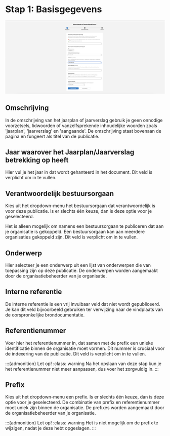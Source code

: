# Stap 1: Basisgegevens

![Afbeelding toont de eerste stap van de uploadstraat van de balie waar alle basisgegevens van de publicatie worden ingevuld](img/jaarplan_jaarverslag_1.png)

## Omschrijving

In de omschrijving van het jaarplan of jaarverslag gebruik je geen onnodige voorzetsels, lidwoorden of vanzelfsprekende inhoudelijke
woorden zoals 'jaarplan', ‘jaarverslag’ en 'aangaande'. De omschrijving staat bovenaan de pagina en fungeert als titel van
de publicatie.

## Jaar waarover het Jaarplan/Jaarverslag betrekking op heeft

Hier vul je het jaar in dat wordt gehanteerd in het document. Dit veld is verplicht om in te vullen.

## Verantwoordelijk bestuursorgaan

Kies uit het dropdown-menu het bestuursorgaan dat verantwoordelijk is voor deze publicatie. Is er slechts één keuze, dan is
deze optie voor je geselecteerd.

Het is alleen mogelijk om namens een bestuursorgaan te publiceren dat aan je organisatie is gekoppeld. Een bestuursorgaan kan
aan meerdere organisaties gekoppeld zijn. Dit veld is verplicht om in te vullen.

## Onderwerp

Hier selecteer je een onderwerp uit een lijst van onderwerpen die van toepassing zijn op deze publicatie. De onderwerpen worden
aangemaakt door de organisatiebeheerder van je organisatie.

## Interne referentie

De interne referentie is een vrij invulbaar veld dat niet wordt gepubliceerd. Je kan dit veld bijvoorbeeld gebruiken ter verwijzing
naar de vindplaats van de oorspronkelijke brondocumentatie.

## Referentienummer

Voer hier het referentienummer in, dat samen met de prefix een unieke identificatie binnen de organisatie moet vormen. Dit nummer
is cruciaal voor de indexering van de publicatie. Dit veld is verplicht om in te vullen.

:::{admonition} Let op!
:class: warning
Na het opslaan van deze stap kun je het referentienummer niet meer aanpassen, dus voer het zorgvuldig in.
:::

## Prefix

Kies uit het dropdown-menu een prefix. Is er slechts één keuze, dan is deze optie voor je geselecteerd. De combinatie van prefix
en referentienummer moet uniek zijn binnen de organisatie. De prefixes worden aangemaakt door de organisatiebeheerder van je organisatie.

:::{admonition} Let op!
:class: warning
Het is niet mogelijk om de prefix te wijzigen, nadat je deze hebt opgeslagen.
:::
